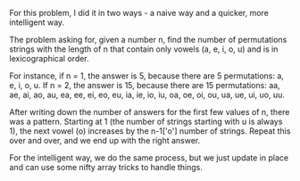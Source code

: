 For this problem, I did it in two ways - a naive way and a quicker, more intelligent way.

The problem asking for, given a number n, find the number of permutations strings with the length of n
that contain only vowels (a, e, i, o, u) and is in lexicographical order.

For instance, if n = 1, the answer is 5, because there are 5 permutations: a, e, i, o, u.
If n = 2, the answer is 15, because there are 15 permutations: aa, ae, ai, ao, au, ea, ee, ei, eo, eu, ia, ie, io, iu, oa, oe, oi, ou, ua, ue, ui, uo, uu.

After writing down the number of answers for the first few values of n, there was a pattern.
Starting at 1 (the number of strings starting with u is always 1), the next vowel (o) increases by the n-1['o'] number of strings.
Repeat this over and over, and we end up with the right answer.

For the intelligent way, we do the same process, but we just update in place and can use some nifty array tricks to handle things.